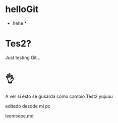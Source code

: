 # helloGit
* hehe *

# Tes2?
Just testing Git...
# 👌

A ver si esto se gusarda como cambio
Test2
yujuuu

editado desdde mi pc

leemeeee.md